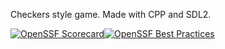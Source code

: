 Checkers style game.
Made with CPP and SDL2.

[![OpenSSF Scorecard](https://api.securityscorecards.dev/projects/github.com/6ix2danny/chekerzz/badge)](https://securityscorecards.dev/viewer/?uri=github.com/6ix2danny/chekerzz)[![OpenSSF Best Practices](https://www.bestpractices.dev/projects/10329/badge)](https://www.bestpractices.dev/projects/10329)
